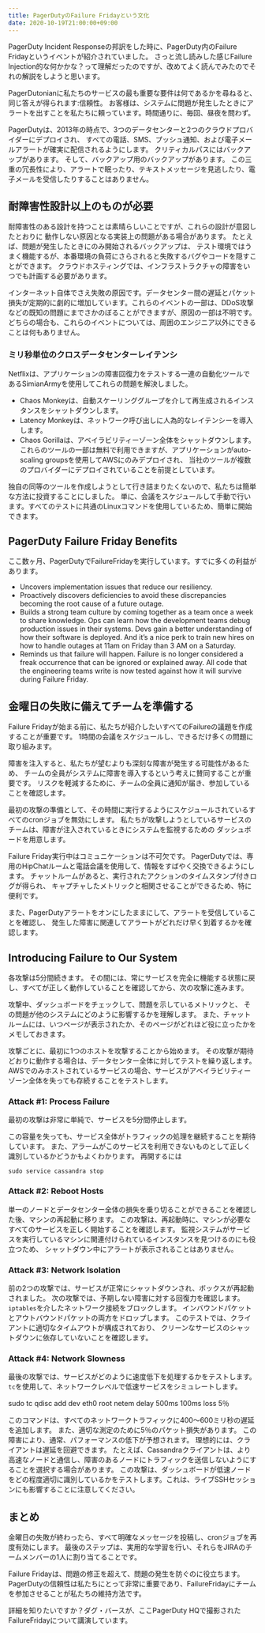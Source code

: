 ```yaml
---
title: PagerDutyのFailure Fridayという文化
date: 2020-10-19T21:00:00+09:00
---
```


PagerDuty Incident Responseの邦訳をした時に、PagerDuty内のFailure Fridayというイベントが紹介されていました。
さっと流し読みした感じFailure Injection的な何かかな？って理解だったのですが、改めてよく読んでみたのでそれの解説をしようと思います。



PagerDutonianに私たちのサービスの最も重要な要件は何であるかを尋ねると、同じ答えが得られます:信頼性。
お客様は、システムに問題が発生したときにアラートを出すことを私たちに頼っています。時間通りに、毎回、昼夜を問わず。


PagerDutyは、2013年の時点で、3つのデータセンターと2つのクラウドプロバイダーにデプロイされ、
すべての電話、SMS、プッシュ通知、および電子メールアラートが確実に配信されるようにします。
クリティカルパスにはバックアップがあります。
そして、バックアップ用のバックアップがあります。
この三重の冗長性により、アラートで眠ったり、テキストメッセージを見逃したり、電子メールを受信したりすることはありません。

## 耐障害性設計以上のものが必要


耐障害性のある設計を持つことは素晴らしいことですが、これらの設計が意図したとおりに
動作しない原因となる実装上の問題がある場合があります。
たとえば、問題が発生したときにのみ開始されるバックアップは、
テスト環境ではうまく機能するが、本番環境の負荷にさらされると失敗するバグやコードを隠すことができます。
クラウドホスティングでは、インフラストラクチャの障害をいつでも計画する必要があります。

インターネット自体でさえ失敗の原因です。データセンター間の遅延とパケット損失が定期的に劇的に増加しています。これらのイベントの一部は、DDoS攻撃などの既知の問題にまでさかのぼることができますが、原因の一部は不明です。どちらの場合も、これらのイベントについては、周囲のエンジニア以外にできることは何もありません。

### ミリ秒単位のクロスデータセンターレイテンシ


Netflixは、アプリケーションの障害回復力をテストする一連の自動化ツールであるSimianArmyを使用してこれらの問題を解決しました。
- Chaos Monkeyは、自動スケーリンググループを介して再生成されるインスタンスをシャットダウンします。
- Latency Monkeyは、ネットワーク呼び出しに人為的なレイテンシーを導入します。
- Chaos Gorillaは、アベイラビリティーゾーン全体をシャットダウンします。
これらのツールの一部は無料で利用できますが、アプリケーションがauto-scaling groupsを使用してAWSにのみデプロイされ、
当社のツールが複数のプロバイダーにデプロイされていることを前提としています。

独自の同等のツールを作成しようとして行き詰まりたくないので、私たちは簡単な方法に投資することにしました。
単に、会議をスケジュールして手動で行います。すべてのテストに共通のLinuxコマンドを使用しているため、簡単に開始できます。

## PagerDuty Failure Friday Benefits

ここ数ヶ月、PagerDutyでFailureFridayを実行しています。すでに多くの利益があります。



- Uncovers implementation issues that reduce our resiliency.
- Proactively discovers deficiencies to avoid these discrepancies becoming the root cause of a future outage.
- Builds a strong team culture by coming together as a team once a week to share knowledge. Ops can learn how the development teams debug production issues in their systems. Devs gain a better understanding of how their software is deployed. And it’s a nice perk to train new hires on how to handle outages at 11am on Friday than 3 AM on a Saturday.
- Reminds us that failure will happen. Failure is no longer considered a freak occurrence that can be ignored or explained away. All code that the engineering teams write is now tested against how it will survive during Failure Friday.

## 金曜日の失敗に備えてチームを準備する



Failure Fridayが始まる前に、私たちが紹介したいすべてのFailureの議題を作成することが重要です。
1時間の会議をスケジュールし、できるだけ多くの問題に取り組みます。

障害を注入すると、私たちが望むよりも深刻な障害が発生する可能性があるため、
チームの全員がシステムに障害を導入するという考えに賛同することが重要です。
リスクを軽減するために、チームの全員に通知が届き、参加していることを確認します。

最初の攻撃の準備として、その時間に実行するようにスケジュールされているすべてのcronジョブを無効にします。
私たちが攻撃しようとしているサービスのチームは、障害が注入されているときにシステムを監視するための
ダッシュボードを用意します。

Failure Friday実行中はコミュニケーションは不可欠です。
PagerDutyでは、専用のHipChatルームと電話会議を使用して、情報をすばやく交換できるようにします。
チャットルームがあると、実行されたアクションのタイムスタンプ付きログが得られ、
キャプチャしたメトリックと相関させることができるため、特に便利です。

また、PagerDutyアラートをオンにしたままにして、アラートを受信していることを確認し、
発生した障害に関連してアラートがどれだけ早く到着するかを確認します。

## Introducing Failure to Our System

各攻撃は5分間続きます。
その間には、常にサービスを完全に機能する状態に戻し、すべてが正しく動作していることを確認してから、次の攻撃に進みます。

攻撃中、ダッシュボードをチェックして、問題を示しているメトリックと、
その問題が他のシステムにどのように影響するかを理解します。
また、チャットルームには、いつページが表示されたか、そのページがどれほど役に立ったかをメモしておきます。

攻撃ごとに、最初に1つのホストを攻撃することから始めます。
その攻撃が期待どおりに動作する場合は、データセンター全体に対してテストを繰り返します。
AWSでのみホストされているサービスの場合、サービスがアベイラビリティーゾーン全体を失っても存続することをテストします。

### Attack #1: Process Failure

最初の攻撃は非常に単純で、サービスを5分間停止します。

この容量を失っても、サービス全体がトラフィックの処理を継続することを期待しています。
また、アラームがこのサービスを利用できないものとして正しく識別しているかどうかもよくわかります。
再開するには

```
sudo service cassandra stop
```

### Attack #2: Reboot Hosts

単一のノードとデータセンター全体の損失を乗り切ることができることを確認した後、マシンの再起動に移ります。
この攻撃は、再起動時に、マシンが必要なすべてのサービスを正しく開始することを確認します。
監視システムがサービスを実行しているマシンに関連付けられているインスタンスを見つけるのにも役立つため、
シャットダウン中にアラートが表示されることはありません。

### Attack #3: Network Isolation

前の2つの攻撃では、サービスが正常にシャットダウンされ、ボックスが再起動されました。
次の攻撃では、予期しない障害に対する回復力を確認します。
`iptables`を介したネットワーク接続をブロックします。
インバウンドパケットとアウトバウンドパケットの両方をドロップします。
このテストでは、クライアントに適切なタイムアウトが構成されており、
クリーンなサービスのシャットダウンに依存していないことを確認します。

### Attack #4: Network Slowness

最後の攻撃では、サービスがどのように速度低下を処理するかをテストします。
`tc`を使用して、ネットワークレベルで低速サービスをシミュレートします。

  sudo tc qdisc add dev eth0 root netem delay 500ms 100ms loss 5％

このコマンドは、すべてのネットワークトラフィックに400〜600ミリ秒の遅延を追加します。
また、適切な測定のために5％のパケット損失があります。
この障害により、通常、パフォーマンスの低下が予想されます。
理想的には、クライアントは遅延を回避できます。
たとえば、Cassandraクライアントは、より高速なノードと通信し、障害のあるノードにトラフィックを送信しないようにすることを選択する場合があります。
この攻撃は、ダッシュボードが低速ノードをどの程度適切に識別しているかをテストします。これは、ライブSSHセッションにも影響することに注意してください。

## まとめ

金曜日の失敗が終わったら、すべて明確なメッセージを投稿し、cronジョブを再度有効にします。
最後のステップは、実用的な学習を行い、それらをJIRAのチームメンバーの1人に割り当てることです。

Failure Fridayは、問題の修正を超えて、問題の発生を防ぐのに役立ちます。
PagerDutyの信頼性は私たちにとって非常に重要であり、FailureFridayにチームを参加させることが私たちの維持方法です。

詳細を知りたいですか？ダグ・バースが、ここPagerDuty HQで撮影されたFailureFridayについて講演しています。



